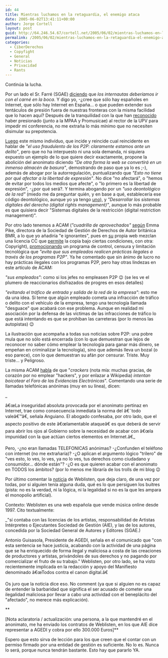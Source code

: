 ```yaml
---
id: 44
title: Mientras luchamos en la retaguardia, el enemigo ataca
date: 2005-06-02T13:41:11+00:00
author: Jorge Cortell
layout: post
guid: http://64.246.54.67/cortell.net/2005/06/02/mientras-luchamos-en-la-retaguardia-el-enemigo-ataca/
permalink: /2005/06/02/mientras-luchamos-en-la-retaguardia-el-enemigo-ataca/
categories:
  - CiberDerechos
  - Copyfight
  - General
  - Noticias
  - Privacidad
  - Rants
---
```

Continúa la lucha.

Por un lado el Sr. Farré (SGAE) [diciendo](http://www.libertaddigital.com/noticias/noticia_1276251697.html) que _los internautas deberí­amos ir con el carné en la boca_. Y digo yo, -¿cree que sólo hay españoles en Internet, que sólo hay Internet en España... o que pueden extender sus tentáculos de presión fuera de nuestras fronteras con la misma facilidad que lo hacen aquí­? Después de la tranquilidad con la que han [reconocido](http://www.periodistadigital.com/tecnologia/object.php?o=83090) haber presionado (junto a la MPAA y Promusicae) al rector de la UPV para impedir mi conferencia, no me extraña lo más mí­nimo que no necesiten disimular su prepotencia.

[Luego](http://www.acam.es/noticias_detalle.php?id=874) este mismo indiví­duo, que incide y reincide cual reincidente en hablar de _"el uso fraudulento de los P2P: claramente estamos ante un delito"_, pero que no ha interpuesto ni una sola demanda, ni siquiera expuesto un ejemplo de lo que quiere decir exactamente, propone la abolición del anonimato diciendo _"De otra forma la web se convertirá en un inmenso almacén de basura"_, demostrando de paso que ya lo es ;-), además de abogar por la autorregulación, puntualizando que _"Esto no tiene por qué afectar a la libertad de expresión"_. No dice "no afectará", o "hemos de evitar por todos los medios que afecte", o "lo primero es la libertad de expresión", -¿por qué será?. Y termina abogando por un _"uso deontológico de la red"_ (miedo me da preguntar quién, y en base a qué, establecerí­a ese código deontológico, aunque yo ya tengo [uno](http://www.linuxsilo.net/docs/manifiesto-hacker_en.html)), y _"Desarrollar los sistemas digitales del derecho (digital rights management)"_, aunque lo más probable es que quisiera decir "Sistemas digitales de la restricción (digital restriction management)".

Por otro lado tenemos a ACAM (_"cuadrilla de aprovechados"_ [según](http://www.acam.es/noticias_detalle.php?id=822) Emma Pike, directora de la Sociedad de Gestión de Derechos de Autor británica BMR, a lo que yo añadirí­a "e ignorantes", pues en [su](http://www.acam.es/) propia web mezclan una licencia CC que [permite](http://www.acam.es/noticias_detalle.php?id=844) la copia bajo ciertas condiciones, con otra: Copyright), [promocionando](http://www.acam.es/noticias_detalle.php?id=842) un programa de control, censura y limitación tecnológica que _"evita que sus empleados realicen prácticas ilegales a través de los programas P2P"_. Ya he comentado que sin ánimo de lucro no hay prácticas ilegales con los programas P2P, pero hay otras lindezas en este artí­culo de ACAM:

_"sus empleados"_: como si los jefes no empleasen P2P 😉 (se les ve el plumero de reaccionarios disfrazados de progres en esos detalles)

_"evitando el tráfico de entrada y salida de la red de la empresa"_: esto me da una idea. Si teme que algún empleado cometa una infracción de tráfico o delito con el vehí­culo de la empresa, tengo una tecnologí­a llamada "desguace" que acabará con ese problema. Aunque en realidad mi asociación por la defensa de las ví­ctimas de las infracciones de tráfico lo que está intentando es que se prohiban las carreteras (por lo menos las autopistas) 😉

La ilustración que acompaña a todas sus noticias sobre P2P: una pobre mula que no sólo está encerrada (con lo que demuestran que lejos de reconocer no saber cómo emplear la tecnologí­a para ganar más dinero, se empeñan en criminalizar la tecnologí­a), sino que además lleva un bozal (o eso parece), con lo que demuestran su afán por censurar. Triste. Muy triste... y Peligroso.

La misma ACAM [habla](http://www.acam.es/noticias_detalle.php?id=866) de que "_crackers_ (nota mí­a: muchas gracias, de corazón por no emplear "hackers", y por enlazar a Wikipedia) _intentan boicotear el Foro de las Evidencias Electrónicas_". Comentando una serie de llamadas telefónicas anónimas (muy en su lí­nea), dicen:
  
_
  
â€œLa inseguridad absoluta provocada por el anonimato pertinaz en Internet, trae como consecuencia inmediata la norma del â€˜todo valeâ€™â€, señala Anguiano. El abogado confesaba, por otro lado, que el aspecto positivo de este â€œlamentable ataqueâ€ es que deberá de servir para abrir los ojos al Gobierno sobre la necesidad de acabar con â€œla impunidad con la que actúan ciertos elementos en Internet.â€_

Pero, -¿no eran llamadas TELEFONICAS anónimas? -¿Confunden el teléfono con internet (no me extrañarí­a)? -¿O aplican el argumento lógico "trilero" de "ves esto, lo ves, lo ves, ya no lo ves, tus derechos como ciudadano y consumidor... dónde están"? -¿O es que quieren acabar con el anonimato en TODOS los ámbitos? (por lo menos me librarí­a de los trolls de mi blog 😉

Por último comentar la [noticia](http://www.acam.es/noticias_detalle.php?id=872) de Weblisten, que deja claro, de una vez por todas, por si alguien tení­a alguna duda, qué es lo que persiguen los buitres (pista: no es la verdad, ni la lógica, ni la legalidad si no es la que les ampara el monopolio artificial).

Contexto: Weblisten es una web española que vende música online desde 1997. Cito textualmente:

_"sí­ contaba con las licencias de los artistas, responsabilidad de Artistas Intérpretes o Ejecutantes Sociedad de Gestión (AIE), y las de los autores, concedida por la Sociedad General de Autores y Editores (SGAE.)</p> 

Antonio Guisasola, Presidente de AGEDI, señala en el comunicado que "con esta sentencia se hace justicia, acabando con la actividad de una página que se ha enriquecido de forma ilegal y maliciosa a costa de las creaciones de productores y artistas, privándoles de sus derechos y no pagando por comercializar el fruto de su trabajo." Weblisten, por otro lado, se ha visto recientemente implicada en la redacción y apoyo del Manifiesto denominado â€œTodos contra el canon digital.â€</em>

Os juro que la noticia dice eso. No comment (ya que si alguien no es capaz de entender la barbaridad que significa el ser acusado de cometer una ilegalidad maliciosa por llevar a cabo una actividad con el beneplácito del "afectado", no merece más explicación).
  
**
  
[Nota aclaratoria / actualización: una persona, a la que mantendré en el anonimato, me ha enviado los contratos de Weblisten, en los que AIE dice representar a AGEDI y cobra por ello 300.000 Euros]**

Espero que esto sirva de lección para los que creen que el contar con un permiso firmado por una entidad de gestión es suficiente. No lo es. Nunca lo será, porque nunca tendrán bastante. Esto hay que pararlo YA.